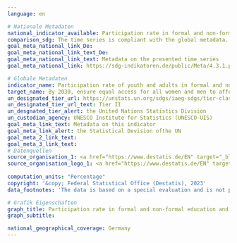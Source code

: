 ```yaml
---
language: en    

# Nationale Metadaten    
national_indicator_available: Participation rate in formal and non-formal education and training in the previous 12 months    
comparison_sdg: The time series is compliant with the global metadata.    
goal_meta_national_link_De: 
goal_meta_national_link_text_De: 
goal_meta_national_link_text: Metadata on the presented time series
goal_meta_national_link: https://sdg-indikatoren.de/public/Meta/4.3.1.pdf    

# Globale Metadaten    
indicator_name: Participation rate of youth and adults in formal and non-formal education and training in the previous 12 months, by sex    
target_name: By 2030, ensure equal access for all women and men to affordable and quality technical, vocational and tertiary education, including university    
un_designated_tier_url: https://unstats.un.org/sdgs/iaeg-sdgs/tier-classification/    
un_designated_tier_url_text: Tier II    
un_desgnated_tier_alert: the United Nations Statistics Division    
un_custodian_agency: UNESCO Institute for Statistics (UNESCO-UIS)    
goal_meta_link_text: Metadata on this indicator    
goal_meta_link_alert: the Statistical Devision ofthe UN    
goal_meta_2_link_text:     
goal_meta_3_link_text:         
# Datenquellen
source_organisation_1: <a href="https://www.destatis.de/EN" target="_blank"> Federal Statistical Office (Destatis) </a>
source_organisation_logo_1: <a href="https://www.destatis.de/EN" target="_blank"><img src="https://g205sdgs.github.io/sdg-indicators/public/OrgImgEn/destatis.png" alt="Logo destatis" style="height:60px; width:148px"/></a>
    
computation_units: "Percentage"    
copyright: '&copy; Federal Statistical Office (Destatis), 2023'    
data_footnotes: 'The data is based on a special evaluation and is not publicly available.<br>• The results from 2020 onwards are only comparable with previous years to a limited extent. For more information see "3. Data description" in the national metadata.'    

# Grafik Eigenschaften    
graph_title: Participation rate in formal and non-formal education and training in the previous 12 months
graph_subtitle:     

national_geographical_coverage: Germany    
---
```


<span></span>